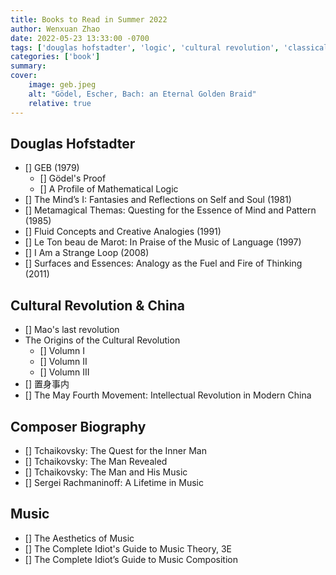 ```yaml
---
title: Books to Read in Summer 2022
author: Wenxuan Zhao
date: 2022-05-23 13:33:00 -0700
tags: ['douglas hofstadter', 'logic', 'cultural revolution', 'classical music', 'tchaikovsky', 'rachmaninoff']
categories: ['book']
summary: 
cover:
    image: geb.jpeg
    alt: "Gödel, Escher, Bach: an Eternal Golden Braid"
    relative: true
---
```


## Douglas Hofstadter
- [] GEB (1979)
    - [] Gödel's Proof
    - [] A Profile of Mathematical Logic
- [] The Mind’s I: Fantasies and Reflections on Self and Soul (1981)
- [] Metamagical Themas: Questing for the Essence of Mind and Pattern (1985)
- [] Fluid Concepts and Creative Analogies (1991)
- [] Le Ton beau de Marot: In Praise of the Music of Language (1997)
- [] I Am a Strange Loop (2008)
- [] Surfaces and Essences: Analogy as the Fuel and Fire of Thinking (2011) 

## Cultural Revolution & China
- [] Mao's last revolution
- The Origins of the Cultural Revolution
    - [] Volumn I
    - [] Volumn II
    - [] Volumn III
- [] 置身事内
- [] The May Fourth Movement: Intellectual Revolution in Modern China

## Composer Biography 
- [] Tchaikovsky: The Quest for the Inner Man
- [] Tchaikovsky: The Man Revealed
- [] Tchaikovsky: The Man and His Music
- [] Sergei Rachmaninoff: A Lifetime in Music

## Music 
- [] The Aesthetics of Music
- [] The Complete Idiot's Guide to Music Theory, 3E
- [] The Complete Idiot’s Guide to Music Composition
